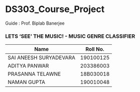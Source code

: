# DS303_Course_Project

Guide : Prof. Biplab Banerjee

### LETS ‘SEE’ THE MUSIC! - MUSIC GENRE CLASSIFIER


| Name        | Roll No.          |
| ------------- |:-------------:| 
|SAI ANEESH SURYADEVARA     | 190100125 |
|ADITYA PANWAR              | 203386003 |
|PRASANNA TELAWNE           |18B030018  |
|NAMAN GUPTA                | 190010048 |
